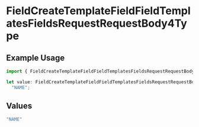 # FieldCreateTemplateFieldFieldTemplatesFieldsRequestRequestBody4Type

## Example Usage

```typescript
import { FieldCreateTemplateFieldFieldTemplatesFieldsRequestRequestBody4Type } from "@documenso/sdk-typescript/models/operations";

let value: FieldCreateTemplateFieldFieldTemplatesFieldsRequestRequestBody4Type =
  "NAME";
```

## Values

```typescript
"NAME"
```